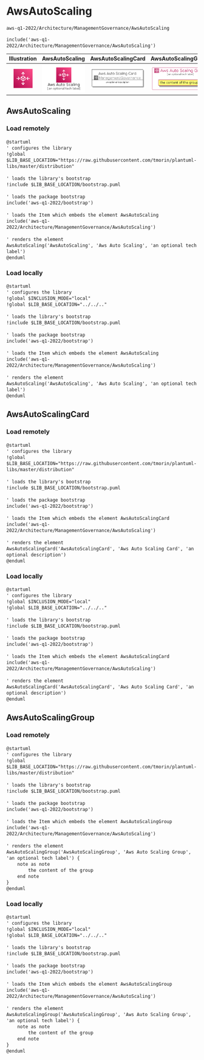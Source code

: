 # AwsAutoScaling


```text
aws-q1-2022/Architecture/ManagementGovernance/AwsAutoScaling
```

```text
include('aws-q1-2022/Architecture/ManagementGovernance/AwsAutoScaling')
```



| Illustration | AwsAutoScaling | AwsAutoScalingCard | AwsAutoScalingGroup |
| :---: | :---: | :---: | :---: |
| ![illustration for Illustration](../../../aws-q1-2022/Architecture/ManagementGovernance/AwsAutoScaling.png) | ![illustration for AwsAutoScaling](../../../aws-q1-2022/Architecture/ManagementGovernance/AwsAutoScaling.Local.png) | ![illustration for AwsAutoScalingCard](../../../aws-q1-2022/Architecture/ManagementGovernance/AwsAutoScalingCard.Local.png) | ![illustration for AwsAutoScalingGroup](../../../aws-q1-2022/Architecture/ManagementGovernance/AwsAutoScalingGroup.Local.png) |




## AwsAutoScaling

### Load remotely
```plantuml
@startuml
' configures the library
!global $LIB_BASE_LOCATION="https://raw.githubusercontent.com/tmorin/plantuml-libs/master/distribution"

' loads the library's bootstrap
!include $LIB_BASE_LOCATION/bootstrap.puml

' loads the package bootstrap
include('aws-q1-2022/bootstrap')

' loads the Item which embeds the element AwsAutoScaling
include('aws-q1-2022/Architecture/ManagementGovernance/AwsAutoScaling')

' renders the element
AwsAutoScaling('AwsAutoScaling', 'Aws Auto Scaling', 'an optional tech label')
@enduml
```

### Load locally
```plantuml
@startuml
' configures the library
!global $INCLUSION_MODE="local"
!global $LIB_BASE_LOCATION="../../.."

' loads the library's bootstrap
!include $LIB_BASE_LOCATION/bootstrap.puml

' loads the package bootstrap
include('aws-q1-2022/bootstrap')

' loads the Item which embeds the element AwsAutoScaling
include('aws-q1-2022/Architecture/ManagementGovernance/AwsAutoScaling')

' renders the element
AwsAutoScaling('AwsAutoScaling', 'Aws Auto Scaling', 'an optional tech label')
@enduml
```

## AwsAutoScalingCard

### Load remotely
```plantuml
@startuml
' configures the library
!global $LIB_BASE_LOCATION="https://raw.githubusercontent.com/tmorin/plantuml-libs/master/distribution"

' loads the library's bootstrap
!include $LIB_BASE_LOCATION/bootstrap.puml

' loads the package bootstrap
include('aws-q1-2022/bootstrap')

' loads the Item which embeds the element AwsAutoScalingCard
include('aws-q1-2022/Architecture/ManagementGovernance/AwsAutoScaling')

' renders the element
AwsAutoScalingCard('AwsAutoScalingCard', 'Aws Auto Scaling Card', 'an optional description')
@enduml
```

### Load locally
```plantuml
@startuml
' configures the library
!global $INCLUSION_MODE="local"
!global $LIB_BASE_LOCATION="../../.."

' loads the library's bootstrap
!include $LIB_BASE_LOCATION/bootstrap.puml

' loads the package bootstrap
include('aws-q1-2022/bootstrap')

' loads the Item which embeds the element AwsAutoScalingCard
include('aws-q1-2022/Architecture/ManagementGovernance/AwsAutoScaling')

' renders the element
AwsAutoScalingCard('AwsAutoScalingCard', 'Aws Auto Scaling Card', 'an optional description')
@enduml
```

## AwsAutoScalingGroup

### Load remotely
```plantuml
@startuml
' configures the library
!global $LIB_BASE_LOCATION="https://raw.githubusercontent.com/tmorin/plantuml-libs/master/distribution"

' loads the library's bootstrap
!include $LIB_BASE_LOCATION/bootstrap.puml

' loads the package bootstrap
include('aws-q1-2022/bootstrap')

' loads the Item which embeds the element AwsAutoScalingGroup
include('aws-q1-2022/Architecture/ManagementGovernance/AwsAutoScaling')

' renders the element
AwsAutoScalingGroup('AwsAutoScalingGroup', 'Aws Auto Scaling Group', 'an optional tech label') {
    note as note
        the content of the group
    end note
}
@enduml
```

### Load locally
```plantuml
@startuml
' configures the library
!global $INCLUSION_MODE="local"
!global $LIB_BASE_LOCATION="../../.."

' loads the library's bootstrap
!include $LIB_BASE_LOCATION/bootstrap.puml

' loads the package bootstrap
include('aws-q1-2022/bootstrap')

' loads the Item which embeds the element AwsAutoScalingGroup
include('aws-q1-2022/Architecture/ManagementGovernance/AwsAutoScaling')

' renders the element
AwsAutoScalingGroup('AwsAutoScalingGroup', 'Aws Auto Scaling Group', 'an optional tech label') {
    note as note
        the content of the group
    end note
}
@enduml
```

